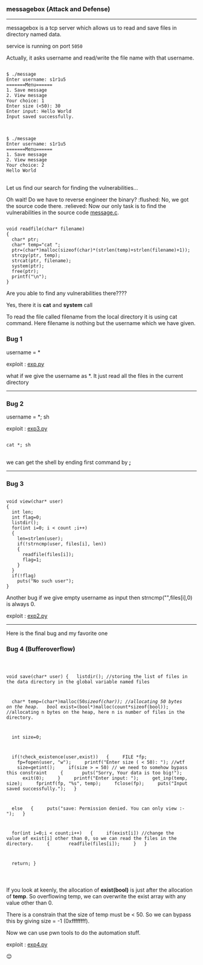 ### messagebox (Attack and Defense)
---
<p>messagebox is a tcp server which allows us to read and save files in directory named data.</p>
<p>service is  running on port <code>5050</code></p>

<p>Actually, it asks username and read/write the file name with that username.</p>

<pre>
<code>
$ ./message
Enter username: s1r1u5
=======Menu======
1. Save message
2. View message
Your choice: 1
Enter size (<50): 30
Enter input: Hello World
Input saved successfully.
</code>
</pre>
<pre>
<code>
$ ./message
Enter username: s1r1u5
=======Menu======
1. Save message
2. View message
Your choice: 2
Hello World
</code>
</pre>
<p style="font-color:red">Let us find our search for finding the vulnerabilities... </p>
<p> Oh wait! Do we have to reverse engineer the binary? :flushed: No, we got the source code there. :relieved: Now our only task is to find the vulnerabilities in the source code <a href="message.c">message.c</a>.</p>

<pre><code>
void readfile(char* filename)
{
  char* ptr;
  char* temp="cat ";
  ptr=(char*)malloc(sizeof(char)*(strlen(temp)+strlen(filename)+1));
  strcpy(ptr, temp);
  strcat(ptr, filename);
  system(ptr);
  free(ptr);
  printf("\n");
}
</pre></code>
<p> Are you able to find any vulnerabilities there????</p>
<p> Yes, there it is <b>cat</b> and <b>system</b> call</p>
<p> To read the file called filename from the local directory it is using cat command. Here filename is nothing but the username which we have given.</p>

<h3>Bug 1</h3>
username = *
<p>
exploit : <a href="exp.py">exp.py</a></p>
<p> what if we give the username as *. It just read all the files in the current directory</p>
<hr/>
<h3>Bug 2</h3>
username = *; sh
<p>
exploit : <a href="exp3.py">exp3.py</a></p>
<pre>
<code>
cat *; sh
</code>
</pre>
<p> we can get the shell by ending first command by <b>;</b></p>
<hr/>
<h3>Bug 3</h3>
<pre><code>
void view(char* user)
{
  int len;
  int flag=0;
  listdir();
  for(int i=0; i < count ;i++)
  {
    len=strlen(user);
    if(!strncmp(user, files[i], len))
    {
      readfile(files[i]);
      flag=1;
    }
  }
  if(!flag)
    puts("No such user");
}
</code></pre>
<p> Another bug if we give empty username as input then strncmp("",files[i],0) is always 0. </p>
<p>exploit : <a href="exp2.py">exp2.py</a></p>
<hr/>
<p>Here is the final bug and my favorite one</p>
<h3>Bug 4 (Bufferoverflow)</h3>
<pre><code>

void save(char* user)
{
&nbsp;&nbsp;listdir(); //storing the list of files in the data directory in the global variable named files

&nbsp;&nbsp;char* temp=(char*)malloc(50*sizeof(char)); //allocating 50 bytes on the heap.
&nbsp;&nbsp;bool* exist=(bool*)malloc(count*sizeof(bool)); //allocating n bytes on the heap, here n is number of files in the directory.

&nbsp;&nbsp;int size=0;

&nbsp;&nbsp;if(!check_existence(user,exist))
&nbsp;&nbsp;{
&nbsp;&nbsp;&nbsp;&nbsp;FILE *fp;
&nbsp;&nbsp;&nbsp;&nbsp;fp=fopen(user, "w");
&nbsp;&nbsp;&nbsp;&nbsp;printf("Enter size ( < 50): "); //wtf 
&nbsp;&nbsp;&nbsp;&nbsp;size=getint();
&nbsp;&nbsp;&nbsp;&nbsp;if(size > = 50) // we need to somehow bypass this constraint 
&nbsp;&nbsp;&nbsp;&nbsp;{
&nbsp;&nbsp;&nbsp;&nbsp;&nbsp;&nbsp;puts("Sorry, Your data is too big!");
&nbsp;&nbsp;&nbsp;&nbsp;&nbsp;&nbsp;exit(0);
&nbsp;&nbsp;&nbsp;&nbsp;}
&nbsp;&nbsp;&nbsp;&nbsp;printf("Enter input: ");
&nbsp;&nbsp;&nbsp;&nbsp;get_inp(temp, size);
&nbsp;&nbsp;&nbsp;&nbsp;fprintf(fp, "%s", temp);
&nbsp;&nbsp;&nbsp;&nbsp;fclose(fp);
&nbsp;&nbsp;&nbsp;&nbsp;puts("Input saved successfully.");
&nbsp;&nbsp;}

&nbsp;&nbsp;else
&nbsp;&nbsp;{
&nbsp;&nbsp;&nbsp;&nbsp;puts("save: Permission denied. You can only view :- ");
&nbsp;&nbsp;}

&nbsp;&nbsp;for(int i=0;i < count;i++)
&nbsp;&nbsp;{
&nbsp;&nbsp;&nbsp;&nbsp;if(exist[i])  //change the value of exist[i] other than 0, so we can read the files in the directory. 
&nbsp;&nbsp;&nbsp;&nbsp;{
&nbsp;&nbsp;&nbsp;&nbsp;&nbsp;&nbsp;readfile(files[i]);
&nbsp;&nbsp;&nbsp;&nbsp;}
&nbsp;&nbsp;}

&nbsp;&nbsp;return;
}


</code></pre>
<p> If you look at keenly, the allocation of <b>exist(bool)</b> is just after the allocation of <b>temp</b>. So overflowing temp, we can overwrite the exist array with any value other than 0.</p>
<p>There is a constrain that the size of temp must be < 50. So we can bypass this by giving size = -1 (0xffffffff).</p>
<p> Now we can use pwn tools to do the automation stuff.</p>
<p> exploit : <a href = "exp4.py">exp4.py</a></p>
 
 :relieved: 
  

